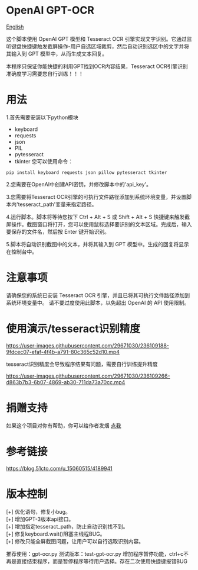 # OpenAI GPT-OCR
[English][url-docen]

这个脚本使用 OpenAI GPT 模型和 Tesseract OCR 引擎实现文字识别。它通过监听键盘快捷键触发截屏操作-用户自选区域裁剪，然后自动识别选区中的文字并将其输入到 GPT 模型中，从而生成文本回复。

本程序只保证你能快捷的利用GPT找到OCR内容结果，Tesseract OCR引擎识别准确度学习需要您自行训练！！！

# 用法
1.首先需要安装以下python模块
* keyboard
* requests
* json
* PIL
* pytesseract
* tkinter
您可以使用命令：
``` 
pip install keyboard requests json pillow pytesseract tkinter
``` 

2.您需要在OpenAI中创建API密钥，并修改脚本中的'api_key'。

3.您需要将Tesseract OCR引擎的可执行文件路径添加到系统环境变量，并设置脚本内'tesseract_path'变量来指定路径。

4.运行脚本。脚本将等待您按下 Ctrl + Alt + S 或 Shift + Alt + S 快捷键来触发截屏操作。截图窗口将打开，您可以使用鼠标选择要识别的文本区域。完成后，输入要保存的文件名，然后按 Enter 键开始识别。

5.脚本将自动识别截图中的文本，并将其输入到 GPT 模型中。生成的回复将显示在控制台中。

# 注意事项
请确保您的系统已安装 Tesseract OCR 引擎，并且已将其可执行文件路径添加到系统环境变量中。
请不要过度使用此脚本，以免超出 OpenAI 的 API 使用限制。

# 使用演示/tesseract识别精度



https://user-images.githubusercontent.com/29671030/236109188-9fdcec07-efaf-4f4b-a791-80c365c52d10.mp4

tesseract识别精度会导致程序结果有问题，需要自行训练提升精度


https://user-images.githubusercontent.com/29671030/236109266-d863b7b3-6b07-4869-ab30-711da73a70cc.mp4



# 捐赠支持
 如果这个项目对你有帮助，你可以给作者发烟 [点我](image/thanku.png)

# 参考链接
https://blog.51cto.com/u_15060515/4189941


# 版本控制
[+] 优化语句，修复小bug。  
[+] 增加GPT-3版本api接口。  
[+] 增加指定tesseract_path，防止自动识别找不到。  
[+] 修复keyboard.wait()阻塞主线程BUG。  
[+] 修改只能全屏截图问题，让用户可以自行选取识别内容。  

推荐使用：gpt-ocr.py
测试版本：test-gpt-ocr.py 增加程序暂停功能，ctrl+c不再是直接结束程序，而是暂停程序等待用户选择。存在二次使用快捷键报错BUG


[url-docen]: README_EN.md
